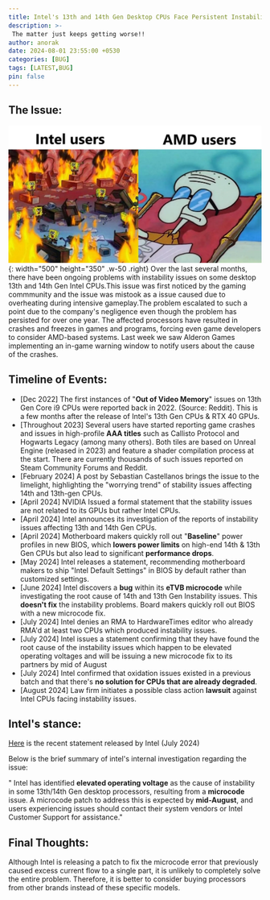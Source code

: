 ```yaml
---
title: Intel's 13th and 14th Gen Desktop CPUs Face Persistent Instability Issues:
description: >-
 The matter just keeps getting worse!!
author: anorak
date: 2024-08-01 23:55:00 +0530
categories: [BUG]
tags: [LATEST,BUG]
pin: false
---
```


## The Issue:


![Intel inside](assets/img/202408/intel.jpg){: width="500" height="350" .w-50 .right}
Over the last several months, there have been ongoing problems with instability issues on some desktop 13th and 14th Gen Intel CPUs.This issue was first noticed by the gaming commmunity and the issue was mistook as a issue caused due to overheating during intensive gameplay.The problem escalated to such a point due to the company's negligence even though the problem has persisted for over one year.
The affected processors have resulted in crashes and freezes in games and programs, forcing even game developers to consider AMD-based systems.
Last week we saw Alderon Games implementing an in-game warning window to notify users about the cause of the crashes.
 



## Timeline of Events:
- [Dec 2022] The first instances of "**Out of Video Memory**" issues on 13th Gen Core i9 CPUs were reported back in 2022. (Source: Reddit). This is a few months after the release of Intel's 13th Gen CPUs & RTX 40 GPUs.
- [Throughout 2023] Several users have started reporting game crashes and issues in high-profile **AAA titles** such as Callisto Protocol and Hogwarts Legacy (among many others). Both tiles are based on Unreal Engine (released in 2023) and feature a shader compilation process at the start. There are currently thousands of such issues reported on Steam Community Forums and Reddit.
- [February 2024] A post by Sebastian Castellanos brings the issue to the limelight, highlighting the "worrying trend" of stability issues affecting 14th and 13th-gen CPUs.
- [April 2024] NVIDIA Issued a formal statement that the stability issues are not related to its GPUs but rather Intel CPUs.
- [April 2024] Intel announces its investigation of the reports of instability issues affecting 13th and 14th Gen CPUs.
- [April 2024] Motherboard makers quickly roll out "**Baseline**" power profiles in new BIOS, which **lowers power limits** on high-end 14th & 13th Gen CPUs but also lead to significant **performance drops**.
- [May 2024] Intel releases a statement, recommending motherboard makers to ship "Intel Default Settings" in BIOS by default rather than customized settings.
- [June 2024] Intel discovers a **bug** within its **eTVB microcode** while investigating the root cause of 14th and 13th Gen Instability issues. This **doesn't fix** the instability problems. Board makers quickly roll out BIOS with a new microcode fix.
- [July 2024] Intel denies an RMA to HardwareTimes editor who already RMA'd at least two CPUs which produced instability issues.
- [July 2024] Intel issues a statement confirming that they have found the root cause of the instability issues which happen to be elevated operating voltages and will be issuing a new microcode fix to its partners by mid of August
- [July 2024] Intel confirmed that oxidation issues existed in a previous batch and that there's **no solution for CPUs that are already degraded**.
- [August 2024] Law firm initiates a possible class action **lawsuit** against Intel CPUs facing instability issues.

## Intel's stance:

[Here](https://community.intel.com/t5/Processors/July-2024-Update-on-Instability-Reports-on-Intel-Core-13th-and/m-p/1617113#M74792)
 is the recent statement released by Intel (July 2024)

Below is the brief summary of intel's internal investigation regarding the issue:

 " Intel has identified **elevated operating voltage** as the cause of instability in some 13th/14th Gen desktop processors, resulting from a **microcode** issue. A microcode patch to address this is expected by **mid-August**, and users experiencing issues should contact their system vendors or Intel Customer Support for assistance."


## Final Thoughts:

Although Intel is releasing a patch to fix the microcode error that previously caused excess current flow to a single part, it is unlikely to completely solve the entire problem. Therefore, it is better to consider buying processors from other brands instead of these specific models.
